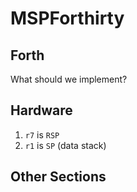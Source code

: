 # MSPForthirty

## Forth

What should we implement?

## Hardware

1. `r7` is `RSP`
2. `r1` is `SP` (data stack)

## Other Sections

